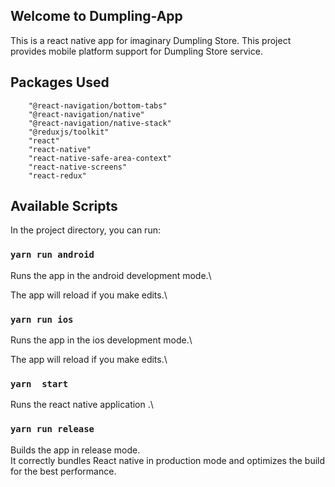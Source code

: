 ﻿## Welcome to Dumpling-App

This is a react native app for imaginary Dumpling Store.
This project provides mobile platform support for Dumpling Store service.

## Packages Used

```
    "@react-navigation/bottom-tabs"
    "@react-navigation/native"
    "@react-navigation/native-stack"
    "@reduxjs/toolkit"
    "react"
    "react-native"
    "react-native-safe-area-context"
    "react-native-screens"
    "react-redux"
```

## Available Scripts

In the project directory, you can run:

### `yarn run android`

Runs the app in the android development mode.\

The app will reload if you make edits.\

### `yarn run ios`

Runs the app in the ios development mode.\

The app will reload if you make edits.\

### `yarn  start`

Runs the react native application .\


### `yarn run release`

Builds the app in release mode.\
It correctly bundles React native in production mode and optimizes the build for the best performance.


